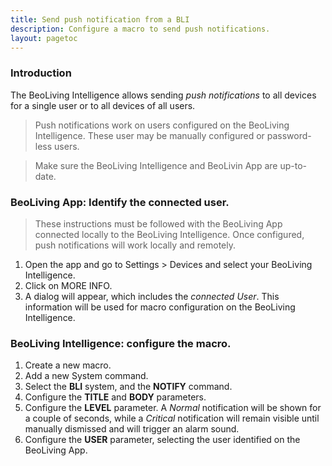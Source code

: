 ```yaml
---
title: Send push notification from a BLI
description: Configure a macro to send push notifications.
layout: pagetoc
---
```


### Introduction
The BeoLiving Intelligence allows sending *push notifications* to all devices for a single user or to all devices of all users.

> Push notifications work on users configured on the BeoLiving Intelligence. These user may be manually configured or password-less users.

> Make sure the BeoLiving Intelligence and BeoLivin App are up-to-date.

### BeoLiving App: Identify the connected user.

> These instructions must be followed with the BeoLiving App connected locally to the BeoLiving Intelligence. Once configured, push notifications will work locally and remotely.

1. Open the app and go to Settings > Devices and select your BeoLiving Intelligence.
1. Click on MORE INFO.
1. A dialog will appear, which includes the *connected User*. This information will be used for macro configuration on the BeoLiving Intelligence.

### BeoLiving Intelligence: configure the macro.

1. Create a new macro.
1. Add a new System command.
1. Select the **BLI** system, and the **NOTIFY** command.
1. Configure the **TITLE** and **BODY** parameters.
1. Configure the **LEVEL** parameter. A *Normal* notification will be shown for a couple of seconds, while a *Critical* notification will remain visible until manually dismissed and will trigger an alarm sound.
1. Configure the **USER** parameter, selecting the user identified on the BeoLiving App.
